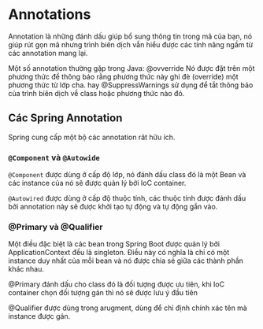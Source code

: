 # Annotations
Annotation là những đánh dấu giúp bổ sung thông tin trong mã của bạn, nó giúp rút gọn mã nhưng trình biên dịch vẫn hiểu được các tính năng ngầm từ các annotation mang lại. 

Một số annotation thường gặp trong Java: @ovverride Nó được đặt trên một phương thức để thông báo rằng phương thức này ghi đè (override) một phương thức từ lớp cha. hay @SuppressWarnings sử dụng để tắt thông báo của trình biên dịch về class hoặc phương thức nào đó.

## Các Spring Annotation
Spring cung cấp một bộ các annotation rât hữu ích.
### `@Component` và `@Autowide`

`@Component` được dùng ở cấp độ lớp, nó đánh dấu class đó là một Bean và các instance của nó sẽ được quản lý bởi IoC container.

`@Autowired` được dùng ở cấp độ thuộc tính, các thuộc tính được đánh dấu bởi annotation này sẽ được khởi tạo tự động và tự động gắn vào.

### @Primary và @Qualifier
Một điều đặc biệt là các bean trong Spring Boot được quản lý bởi ApplicationContext đều là singleton. Điều này có nghĩa là chỉ có một instance duy nhất của mỗi bean và nó được chia sẻ giữa các thành phần khác nhau.

@Primary đánh dấu cho class đó là đối tượng được ưu tiên, khi IoC container chọn đối tượng gán thì nó sẽ được lưu ý đầu tiên


@Qualifier được dùng trong arugment, dùng để chỉ định chính xác tên mà instance được gán.
